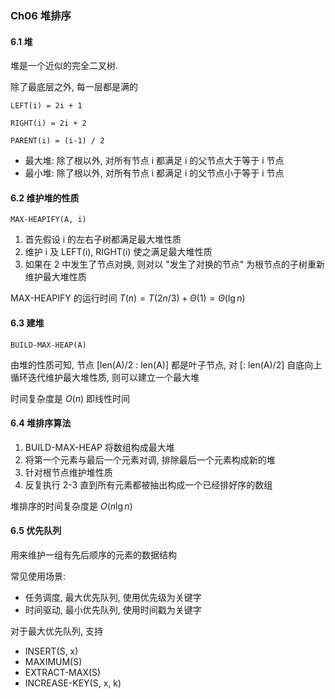 ### Ch06 堆排序

#### 6.1 堆

堆是一个近似的完全二叉树.

除了最底层之外, 每一层都是满的

```
LEFT(i) = 2i + 1

RIGHT(i) = 2i + 2

PARENT(i) = (i-1) / 2
```

- 最大堆: 除了根以外, 对所有节点 i 都满足 i 的父节点大于等于 i 节点
- 最小堆: 除了根以外, 对所有节点 i 都满足 i 的父节点小于等于 i 节点



#### 6.2 维护堆的性质

`MAX-HEAPIFY(A, i)` 

1. 首先假设 i 的左右子树都满足最大堆性质
2. 维护 i 及 LEFT(i), RIGHT(i) 使之满足最大堆性质
3. 如果在 2 中发生了节点对换, 则对以 "发生了对换的节点" 为根节点的子树重新维护最大堆性质

MAX-HEAPIFY 的运行时间 $T(n) = T(2n/3) + \Theta(1) = \Theta(\lg n)$



#### 6.3 建堆

`BUILD-MAX-HEAP(A)`

由堆的性质可知, 节点 [len(A)/2 : len(A)] 都是叶子节点, 对 [: len(A)/2] 自底向上循环迭代维护最大堆性质, 则可以建立一个最大堆

时间复杂度是 $O(n)$ 即线性时间



#### 6.4 堆排序算法

1. BUILD-MAX-HEAP 将数组构成最大堆
2. 将第一个元素与最后一个元素对调, 排除最后一个元素构成新的堆
3. 针对根节点维护堆性质
4. 反复执行 2-3 直到所有元素都被抽出构成一个已经排好序的数组

堆排序的时间复杂度是 $O(n\lg n)$



#### 6.5 优先队列

用来维护一组有先后顺序的元素的数据结构

常见使用场景:

- 任务调度, 最大优先队列, 使用优先级为关键字
- 时间驱动, 最小优先队列, 使用时间戳为关键字



对于最大优先队列, 支持

- INSERT(S, x)
- MAXIMUM(S)
- EXTRACT-MAX(S)
- INCREASE-KEY(S, x, k)



